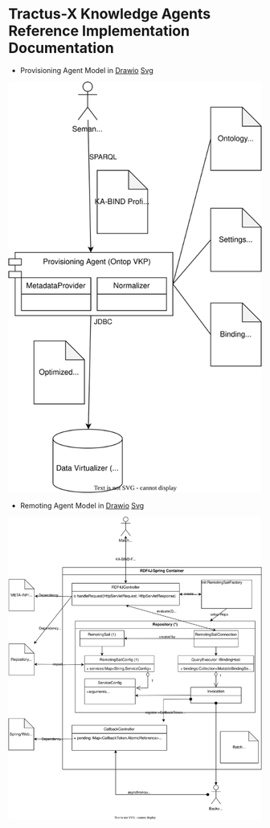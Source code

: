<!--
 * Copyright (c) 2022,2023 Contributors to the Eclipse Foundation
 *
 * See the NOTICE file(s) distributed with this work for additional
 * information regarding copyright ownership.
 *
 * This program and the accompanying materials are made available under the
 * terms of the Apache License, Version 2.0 which is available at
 * https://www.apache.org/licenses/LICENSE-2.0.
 *
 * Unless required by applicable law or agreed to in writing, software
 * distributed under the License is distributed on an "AS IS" BASIS, WITHOUT
 * WARRANTIES OR CONDITIONS OF ANY KIND, either express or implied. See the
 * License for the specific language governing permissions and limitations
 * under the License.
 *
 * SPDX-License-Identifier: Apache-2.0

-->

# Tractus-X Knowledge Agents Reference Implementation Documentation 

* Provisioning Agent Model in [Drawio](ProvisioningOntop.drawio) [Svg](ProvisioningOntop.drawio.svg)

![Svg](ProvisioningOntop.drawio.svg)

* Remoting Agent Model in [Drawio](RemotingRDF4J.drawio) [Svg](RemotingRDF4J.drawio.svg)

![Svg](RemotingRDF4J.drawio.svg)

